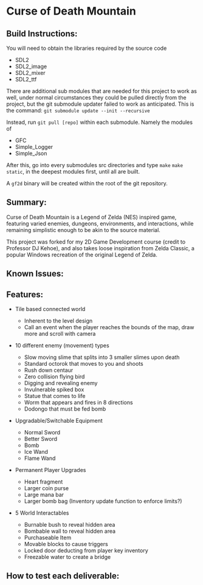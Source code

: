 # Curse of Death Mountain

## Build Instructions:

You will need to obtain the libraries required by the source code
 - SDL2
 - SDL2_image
 - SDL2_mixer
 - SDL2_ttf

There are additional sub modules that are needed for this project to work as well, under normal circumstances they could be pulled directly from
the project, but the git submodule updater failed to work as anticipated.
This is the command: `git submodule update --init --recursive`

Instead, run `git pull [repo]` within each submodule. Namely the modules of
 - GFC
 - Simple_Logger
 - Simple_Json

After this, go into every submodules src directories and type `make` `make static`, in the deepest modules first, until all are built.


A `gf2d` binary will be created within the root of the git repository.

## Summary:
Curse of Death Mountain is a Legend of Zelda (NES) inspired game, featuring varied enemies, dungeons, environments, and interactions, while remaining simplistic enough to be akin to the source material.

This project was forked for my 2D Game Development course (credit to Professor DJ Kehoe), and also takes loose inspiration from Zelda Classic, a popular Windows recreation of the original Legend of Zelda.

## Known Issues:

## Features:
- Tile based connected world
	- Inherent to the level design
	- Call an event when the player reaches the bounds of the map,
    draw more and scroll with camera

- 10 different enemy (movement) types
  - Slow moving slime that splits into 3 smaller slimes upon death
  - Standard octorok that moves to you and shoots
  - Rush down centaur
  - Zero collision flying bird
  - Digging and revealing enemy
  - Invulnerable spiked box
  - Statue that comes to life
  - Worm that appears and fires in 8 directions
  - Dodongo that must be fed bomb
- Upgradable/Switchable Equipment
  - Normal Sword
  - Better Sword
  - Bomb
  - Ice Wand
  - Flame Wand
  
- Permanent Player Upgrades
  - Heart fragment
  - Larger coin purse
  - Large mana bar
  - Larger bomb bag (Inventory update function to enforce limits?)

- 5 World Interactables
  - Burnable bush to reveal hidden area
  - Bombable wall to reveal hidden area
  - Purchaseable Item
  - Movable blocks to cause triggers
  - Locked door deducting from player key inventory
  - Freezable water to create a bridge
## How to test each deliverable: